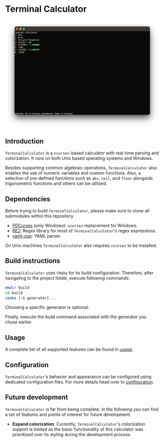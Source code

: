 # Terminal Calculator

![Screenshot of TerminalCalculator in use](doc/screenshot_1.png)

## Introduction
`TerminalCalculator` is a `ncurses`-based calculator with real-time parsing and colorization.
It runs on both Unix based operating systems and Windows.

Besides supporting common algebraic operations, `TerminalCalculator` also enables the use of numeric variables and custom functions.
Also, a selection of pre-defined functions such as `abs`, `ceil`, and `floor` alongside trigonometric functions and others can be utilized.

## Dependencies
Before trying to build `TerminalCalculator`, please make sure to clone all submodules within this repository.

- [PDCurses](https://github.com/wmcbrine/PDCurses) (only Windows): `ncurses` replacement for Windows.
- [RE2](https://github.com/google/re2): Regex library for most of `TerminalCalculator`'s regex expressions.
- [yaml-cpp](https://github.com/jbeder/yaml-cpp): YAML parser.

On Unix machines `TerminalCalculator` also requires `ncurses` to be installed.

## Build instructions
`TerminalCalculator` uses `CMake` for its build configuration.
Therefore, after navigating to the project folder, execute following commands:

```bash
mkdir build
cd build
cmake [-G generator] ..
```

Choosing a specific generator is optional.

Finally, execute the build command associated with the generator you chose earlier.

## Usage
A complete list of all supported features can be found in [usage](doc/usage.md).

## Configuration
`TerminalCalculator`'s behavior and appearance can be configured using dedicated configuration files.
For more details head over to [configuration](doc/configuration.md).

## Future development
`TerminalCalculator` is far from being complete.
In the following you can find a set of features and points of interest for future development.

- __Expand colorization__: Currently, `TerminalCalculator`'s colorization support is limited as the basic functionality of this calculator was prioritized over its styling during the development process.
